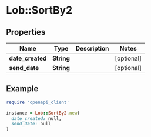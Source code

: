 # Lob::SortBy2

## Properties

| Name | Type | Description | Notes |
| ---- | ---- | ----------- | ----- |
| **date_created** | **String** |  | [optional] |
| **send_date** | **String** |  | [optional] |

## Example

```ruby
require 'openapi_client'

instance = Lob::SortBy2.new(
  date_created: null,
  send_date: null
)
```

